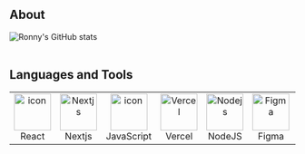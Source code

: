 ## About
![Ronny's GitHub stats](https://github-readme-stats.vercel.app/api?username=rebnoether&show_icons=true&theme=transparent)
<br><br>

## Languages and Tools
<table align="center">
  <tr>
    <td align="center" width="96">
        <img src="https://techstack-generator.vercel.app/react-icon.svg" alt="icon" width="65" height="65" />
      <br>React
    </td>
 <td align="center" width="96">
        <img src="https://skillicons.dev/icons?i=nextjs" width="65" height="65" alt="Nextjs" />
      <br>Nextjs
    </td>
    <td align="center" width="96">
        <img src="https://techstack-generator.vercel.app/js-icon.svg" alt="icon" width="65" height="65" />
      <br>JavaScript
    </td>
      <td align="center" width="96">
        <img src="https://skillicons.dev/icons?i=vercel" width="65" height="65" alt="Vercel" />
      <br>Vercel
    </td>
      <td align="center" width="96">
        <img src="https://skillicons.dev/icons?i=nodejs" width="65" height="65" alt="Nodejs" />
      <br>NodeJS
    </td>
       <td align="center" width="96">
        <img src="https://skillicons.dev/icons?i=figma" width="65" height="65" alt="Figma" />
      <br>Figma
    </td>
        <td align="center" width="96">
        <img src="https://skillicons.dev/icons?i=vue" width="65" height="65" alt="Vue" />
      <br>Vue
    </td>
        <td align="center" width="96">
        <img src="https://skillicons.dev/icons?i=nuxtjs" width="65" height="65" alt="Nuxtjs" />
      <br>Nuxtjs
    </td>
     <td align="center" width="96">
      <a href="#macropower-tech">
        <img src="https://techstack-generator.vercel.app/docker-icon.svg" alt="icon" width="65" height="65" />
      </a>
      <br>Docker
    </td>
    <td align="center" width="96">
        <img src="https://techstack-generator.vercel.app/mysql-icon.svg" alt="icon" width="65" height="65" />
      <br>MySQL
    </td>
    <td align="center" width="96">
        <img src="https://skillicons.dev/icons?i=bitbucket" width="65" height="65" alt="Bitbucket" />
      <br>Bitbucket
    </td>
  </tr>
</table>
